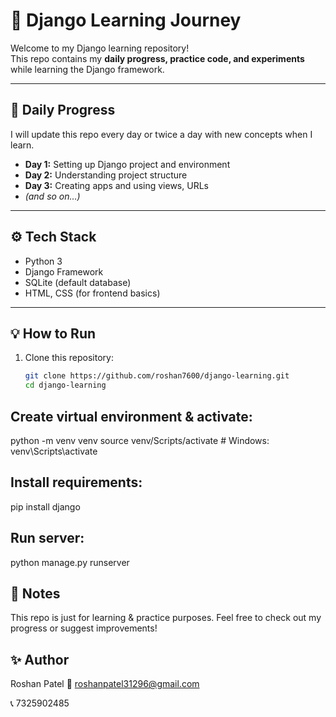 # 🐍 Django Learning Journey

Welcome to my Django learning repository!  
This repo contains my **daily progress, practice code, and experiments** while learning the Django framework.

---

## 📅 Daily Progress

I will update this repo every day or twice a day with new concepts  when I learn.

- **Day 1:** Setting up Django project and environment  
- **Day 2:** Understanding project structure  
- **Day 3:** Creating apps and using views, URLs  
- *(and so on…)*

---

## ⚙️ Tech Stack
- Python 3
- Django Framework
- SQLite (default database)
- HTML, CSS (for frontend basics)

---

## 💡 How to Run
1. Clone this repository:
   ```bash
   git clone https://github.com/roshan7600/django-learning.git
   cd django-learning

##  Create virtual environment & activate:

python -m venv venv
source venv/Scripts/activate  # Windows: venv\Scripts\activate

## Install requirements:

pip install django

## Run server:
python manage.py runserver

## 📌 Notes

This repo is just for learning & practice purposes.
Feel free to check out my progress or suggest improvements!

## ✨ Author

Roshan Patel
📧 roshanpatel31296@gmail.com

📞 7325902485

   
